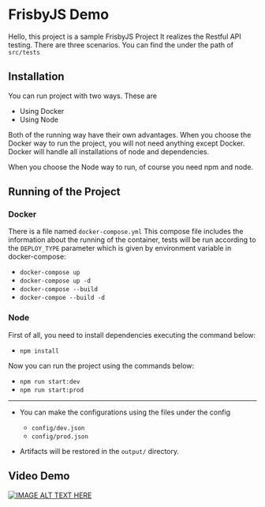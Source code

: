 # FrisbyJS Demo

Hello, this project is a sample FrisbyJS Project
It realizes the Restful API testing. There are three scenarios. You can find the under the path of `src/tests` 

## Installation

 You can run project with two ways. These are
 - Using Docker
 - Using Node

Both of the running way have their own advantages. When you choose the Docker way to run the project, you will not need anything except Docker. Docker will handle all installations of node and dependencies.

When you choose the Node way to run, of course you need npm and node.

## Running of the Project

### Docker

There is a file named `docker-compose.yml` This compose file includes the information about the running of the container, tests will be run according to the `DEPLOY_TYPE` parameter which is given by environment variable in docker-compose:

* `docker-compose up` 
* `docker-compose up -d`
* `docker-compose --build`
* `docker-compoe --build -d`

### Node

First of all, you need to install dependencies executing the command below:

* `npm install`

Now you can run the project using the commands below:

* `npm run start:dev`
* `npm run start:prod`

---
* You can make the configurations using the files under the config
	* `config/dev.json`
	* `config/prod.json`

* Artifacts will be restored in the `output/` directory.

## Video Demo

[![IMAGE ALT TEXT HERE](https://img.youtube.com/vi/QkdwnVpan0M/0.jpg)](https://www.youtube.com/watch?v=QkdwnVpan0M&ab_channel=BilgehanNAL)